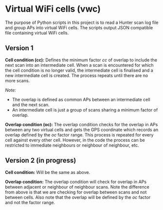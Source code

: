 # Virtual WiFi cells (vwc)

The purpose of Python scripts in this project is to read a Hunter scan log file and group APs into virtual WiFi cells. The scripts output JSON compatible file containing virtual WiFi cells.

## Version 1

**Cell condition (cc):**
Defines the minimum factor *cc* of overlap to include the next scan into an intermediate cell. When a scan is encountered for which the cell condition is no longer valid, the intermediate cell is finalised and a new intermediate cell is created. The process repeats until there are no more scans.

*Note:*
- The overlap is defined as common APs between an intermediate cell and the next scan.
- An intermediate cell is just a group of scans sharing a minimum factor of overlap.

**Overlap condition (oc):**
The overlap condition checks for the overlap in APs between any two virtual cells and gets the GPS coordinate which records an overlap defined by the *oc* factor range. This process is repeated for every cell against every other cell. However, in the code the process can be restricted to immediate neighbours or neighbour of neighbour, etc.

## Version 2 (in progress)

**Cell condition:**
Will be the same as above.

**Overlap condition:**
The overlap condition will check for overlap in APs between adjacent or neighbour of neighbour scans. Note the difference from above is that we are checking for overlap between scans and not between cells. Also note that the overlap will be defined by the *oc* factor and not the factor range.

